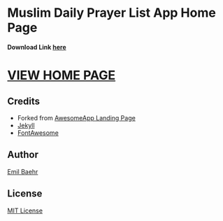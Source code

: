 # Muslim Daily Prayer List App Home Page
**Download Link [here](https://goodmuslim.github.io/MuslimDailyPrayList/)**

# [VIEW HOME PAGE](https://goodmuslim.github.io/MuslimDailyPrayList/)

## Credits
- Forked from [AwesomeApp Landing Page](https://github.com/emilbaehr/automatic-app-landing-page)
- [Jekyll](https://github.com/jekyll/jekyll)
- [FontAwesome](https://fontawesome.github.io/Font-Awesome/)

## Author
[Emil Baehr](https://emilbaehr.com/)

## License
[MIT License](LICENSE)
